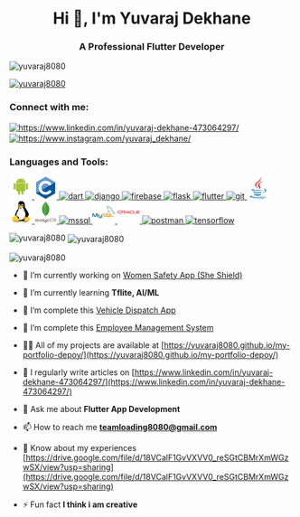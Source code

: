 <h1 align="center">Hi 👋, I'm Yuvaraj Dekhane</h1>
<h3 align="center">A Professional Flutter Developer</h3>




<p align="left"> <img src="https://komarev.com/ghpvc/?username=yuvaraj8080&label=Profile%20views&color=0e75b6&style=flat" alt="yuvaraj8080" /> </p>

<p align="left"> <a href="https://github.com/ryo-ma/github-profile-trophy"><img src="https://github-profile-trophy.vercel.app/?username=yuvaraj8080" alt="yuvaraj8080" /></a> </p>

<h3 align="left">Connect with me:</h3>
<p align="left">
<a href="https://linkedin.com/in/https://www.linkedin.com/in/yuvaraj-dekhane-473064297/" target="blank"><img align="center" src="https://raw.githubusercontent.com/rahuldkjain/github-profile-readme-generator/master/src/images/icons/Social/linked-in-alt.svg" alt="https://www.linkedin.com/in/yuvaraj-dekhane-473064297/" height="30" width="40" /></a>
<a href="https://instagram.com/https://www.instagram.com/yuvaraj_dekhane/" target="blank"><img align="center" src="https://raw.githubusercontent.com/rahuldkjain/github-profile-readme-generator/master/src/images/icons/Social/instagram.svg" alt="https://www.instagram.com/yuvaraj_dekhane/" height="30" width="40" /></a>
</p>

<h3 align="left">Languages and Tools:</h3>
<p align="left"> <a href="https://developer.android.com" target="_blank" rel="noreferrer"> <img src="https://raw.githubusercontent.com/devicons/devicon/master/icons/android/android-original-wordmark.svg" alt="android" width="40" height="40"/> </a> <a href="https://www.cprogramming.com/" target="_blank" rel="noreferrer"> <img src="https://raw.githubusercontent.com/devicons/devicon/master/icons/c/c-original.svg" alt="c" width="40" height="40"/> </a> <a href="https://dart.dev" target="_blank" rel="noreferrer"> <img src="https://www.vectorlogo.zone/logos/dartlang/dartlang-icon.svg" alt="dart" width="40" height="40"/> </a> <a href="https://www.djangoproject.com/" target="_blank" rel="noreferrer"> <img src="https://cdn.worldvectorlogo.com/logos/django.svg" alt="django" width="40" height="40"/> </a> <a href="https://firebase.google.com/" target="_blank" rel="noreferrer"> <img src="https://www.vectorlogo.zone/logos/firebase/firebase-icon.svg" alt="firebase" width="40" height="40"/> </a> <a href="https://flask.palletsprojects.com/" target="_blank" rel="noreferrer"> <img src="https://www.vectorlogo.zone/logos/pocoo_flask/pocoo_flask-icon.svg" alt="flask" width="40" height="40"/> </a> <a href="https://flutter.dev" target="_blank" rel="noreferrer"> <img src="https://www.vectorlogo.zone/logos/flutterio/flutterio-icon.svg" alt="flutter" width="40" height="40"/> </a> <a href="https://git-scm.com/" target="_blank" rel="noreferrer"> <img src="https://www.vectorlogo.zone/logos/git-scm/git-scm-icon.svg" alt="git" width="40" height="40"/> </a> <a href="https://www.java.com" target="_blank" rel="noreferrer"> <img src="https://raw.githubusercontent.com/devicons/devicon/master/icons/java/java-original.svg" alt="java" width="40" height="40"/> </a> <a href="https://www.linux.org/" target="_blank" rel="noreferrer"> <img src="https://raw.githubusercontent.com/devicons/devicon/master/icons/linux/linux-original.svg" alt="linux" width="40" height="40"/> </a> <a href="https://www.mongodb.com/" target="_blank" rel="noreferrer"> <img src="https://raw.githubusercontent.com/devicons/devicon/master/icons/mongodb/mongodb-original-wordmark.svg" alt="mongodb" width="40" height="40"/> </a> <a href="https://www.microsoft.com/en-us/sql-server" target="_blank" rel="noreferrer"> <img src="https://www.svgrepo.com/show/303229/microsoft-sql-server-logo.svg" alt="mssql" width="40" height="40"/> </a> <a href="https://www.mysql.com/" target="_blank" rel="noreferrer"> <img src="https://raw.githubusercontent.com/devicons/devicon/master/icons/mysql/mysql-original-wordmark.svg" alt="mysql" width="40" height="40"/> </a> <a href="https://www.oracle.com/" target="_blank" rel="noreferrer"> <img src="https://raw.githubusercontent.com/devicons/devicon/master/icons/oracle/oracle-original.svg" alt="oracle" width="40" height="40"/> </a> <a href="https://postman.com" target="_blank" rel="noreferrer"> <img src="https://www.vectorlogo.zone/logos/getpostman/getpostman-icon.svg" alt="postman" width="40" height="40"/> </a> <a href="https://www.tensorflow.org" target="_blank" rel="noreferrer"> <img src="https://www.vectorlogo.zone/logos/tensorflow/tensorflow-icon.svg" alt="tensorflow" width="40" height="40"/> </a> </p>

<p><img align="left" src="https://github-readme-stats.vercel.app/api/top-langs?username=yuvaraj8080&show_icons=true&locale=en&layout=compact" alt="yuvaraj8080" /></p>

<p>&nbsp;<img align="center" src="https://github-readme-stats.vercel.app/api?username=yuvaraj8080&show_icons=true&locale=en" alt="yuvaraj8080" /></p>

<p><img align="center" src="https://github-readme-streak-stats.herokuapp.com/?user=yuvaraj8080&" alt="yuvaraj8080" /></p>

- 🔭 I’m currently working on [Women Safety App (She Shield)](https://github.com/yuvaraj8080/Women_Safety_App.git)

- 🌱 I’m currently learning **Tflite, AI/ML**

- 👯 I’m complete this [Vehicle Dispatch App](https://github.com/yuvaraj8080/vechile_dispatch_app.git)

- 🤝 I’m complete this [Employee Management System](https://github.com/yuvaraj8080/Employee-Management-System-Project.git)

- 👨‍💻 All of my projects are available at [https://yuvaraj8080.github.io/my-portfolio-depoy/](https://yuvaraj8080.github.io/my-portfolio-depoy/)

- 📝 I regularly write articles on [https://www.linkedin.com/in/yuvaraj-dekhane-473064297/](https://www.linkedin.com/in/yuvaraj-dekhane-473064297/)

- 💬 Ask me about **Flutter App Development**

- 📫 How to reach me **teamloading8080@gmail.com**

- 📄 Know about my experiences [https://drive.google.com/file/d/18VCalF1GvVXVV0_reSGtCBMrXmWGzwSX/view?usp=sharing](https://drive.google.com/file/d/18VCalF1GvVXVV0_reSGtCBMrXmWGzwSX/view?usp=sharing)

- ⚡ Fun fact **I think i am creative**

